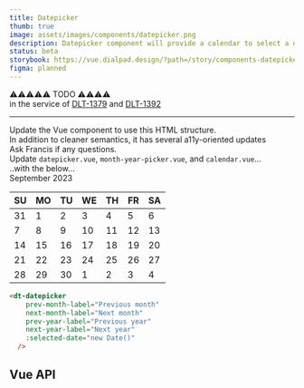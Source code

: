 ```yaml
---
title: Datepicker
thumb: true
image: assets/images/components/datepicker.png
description: Datepicker component will provide a calendar to select a date.
status: beta
storybook: https://vue.dialpad.design/?path=/story/components-datepicker--default
figma: planned
---
```


<code-well-header>
  <div class="d-bgc-red-300 d-p32 d-fw-bold d-fs-400 d-fc-primary-inverted">
    <div class="d-fs-500 d-fc-gold-200">⚠️⚠️⚠️⚠️⚠️ TODO ⚠️⚠️⚠️⚠️</div>
    <div class="d-fs-300">in the service of <a href="https://dialpad.atlassian.net/browse/DLT-1379" target="_parent">DLT-1379</a> and <a href="https://dialpad.atlassian.net/browse/DLT-1392" target="_parent">DLT-1392</a></div>
    <hr>
    <div class="d-lh-300">Update the Vue component to use this HTML structure.</div>
    <div class="d-fs-300">In addition to cleaner semantics, it has several a11y-oriented updates</div>
    <div class="d-fs-300">Ask Francis if any questions.</div>
  </div>

  <div class="d-fs-300 d-fw-bold d-fc-critical">Update <code class="d-fc-critical">datepicker.vue</code>, <code class="d-fc-critical">month-year-picker.vue</code>, and <code class="d-fc-critical">calendar.vue</code>...</div>
  <dt-datepicker
    prev-month-label="Previous month"
    next-month-label="Next month"
    prev-year-label="Previous year"
    next-year-label="Next year"
  />
  <div class="d-fs-300 d-fw-bold d-fc-critical">..with the below...</div>
  <dt-stack class="d-datepicker" gap="400">
    <div class="d-datepicker__hd">
      <dt-stack direction="row" class="d-datepicker__header" gap="300">
        <dt-stack as="nav" direction="row" gap="200" class="d-datepicker__nav">
          <dt-tooltip message="Previous year" placement="top">
            <template #anchor>
              <dt-button size="xs" importance="clear" class="d-btn--icon-only d-bar-circle d-datepicker__nav-btn" aria-label="Go to previous year, September 2022">
                <dt-icon name="chevrons-left" size="300" />
              </dt-button>
            </template>
          </dt-tooltip>
          <dt-tooltip message="Previous month" placement="top">
            <template #anchor>
              <dt-button size="xs" importance="clear" class="d-btn--icon-only d-bar-circle d-datepicker__nav-btn" aria-label="Go to previous month, August">
                <dt-icon name="chevron-left" size="300" />
              </dt-button>
            </template>
          </dt-tooltip>
        </dt-stack>
        <div class="d-headline-eyebrow d-datepicker__header-title" id="calendar-heading">September 2023</div>
        <dt-stack as="nav" direction="row" gap="200" class="d-datepicker__nav">
          <dt-tooltip message="Next month" placement="top">
            <template #anchor>
              <dt-button size="xs" importance="clear" class="d-btn--icon-only d-bar-circle d-datepicker__nav-btn" aria-label="Go to next month, October">
                <dt-icon name="chevron-right" size="300" />
              </dt-button>
            </template>
          </dt-tooltip>
          <dt-tooltip message="Next year" placement="top">
            <template #anchor>
              <dt-button size="xs" importance="clear" class="d-btn--icon-only d-bar-circle d-datepicker__nav-btn" aria-label="Go to previous year, September 2024">
                <dt-icon name="chevrons-right" size="300" />
              </dt-button>
            </template>
          </dt-tooltip>
        </dt-stack>
      </dt-stack>
    </div>
    <div class="d-datepicker__bd">
      <table class="d-datepicker__calendar" aria-labelledby="calendar-heading">
        <thead>
          <tr>
            <th scope="col" class="d-datepicker__cell d-datepicker__cell--header"><span class="d-datepicker__weekday" title="Sunday" aria-label="Sunday">SU</span></th>
            <th scope="col" class="d-datepicker__cell d-datepicker__cell--header"><span class="d-datepicker__weekday" title="Monday" aria-label="Monday">MO</span></th>
            <th scope="col" class="d-datepicker__cell d-datepicker__cell--header"><span class="d-datepicker__weekday" title="Tuesday" aria-label="Tuesday">TU</span></th>
            <th scope="col" class="d-datepicker__cell d-datepicker__cell--header"><span class="d-datepicker__weekday" title="Wednesday" aria-label="Wednesday">WE</span></th>
            <th scope="col" class="d-datepicker__cell d-datepicker__cell--header"><span class="d-datepicker__weekday" title="Thursday" aria-label="Thursday">TH</span></th>
            <th scope="col" class="d-datepicker__cell d-datepicker__cell--header"><span class="d-datepicker__weekday" title="Friday" aria-label="Friday">FR</span></th>
            <th scope="col" class="d-datepicker__cell d-datepicker__cell--header"><span class="d-datepicker__weekday" title="Saturday" aria-label="Saturday">SA</span></th>
          </tr>
        </thead>
        <tbody>
          <tr>
            <td class="d-datepicker__cell"><dt-button class="d-datepicker__day d-datepicker__day--disabled" :circle="true" size="sm" importance="clear" disabled aria-label="Sunday, August 31, 2023">31</dt-button></td>
            <td class="d-datepicker__cell"><dt-button class="d-datepicker__day" :circle="true" size="sm" importance="clear" aria-selected="false" aria-label="Select Monday, September 1, 2023">1</dt-button></td>
            <td class="d-datepicker__cell"><dt-button class="d-datepicker__day" :circle="true" size="sm" importance="clear" aria-selected="false" aria-label="Select Tuesday, September 2, 2023">2</dt-button></td>
            <td class="d-datepicker__cell"><dt-button class="d-datepicker__day" :circle="true" size="sm" importance="clear" aria-selected="false" aria-label="Select Wednesday, September 3, 2023">3</dt-button></td>
            <td class="d-datepicker__cell"><dt-button class="d-datepicker__day d-datepicker__day--selected" :circle="true" size="sm" importance="clear" aria-selected="true" aria-label="Select Thursday, September 4, 2023">4</dt-button></td>
            <td class="d-datepicker__cell"><dt-button class="d-datepicker__day" :circle="true" size="sm" importance="clear" aria-selected="false" aria-label="Select Friday, September 5, 2023">5</dt-button></td>
            <td class="d-datepicker__cell"><dt-button class="d-datepicker__day" :circle="true" size="sm" importance="clear" aria-selected="false" aria-label="Select Saturday, September 6, 2023">6</dt-button></td>
          </tr>
          <tr>
            <td class="d-datepicker__cell"><dt-button class="d-datepicker__day" :circle="true" size="sm" importance="clear" aria-selected="false" aria-label="Select Sunday, September 7, 2023">7</dt-button></td>
            <td class="d-datepicker__cell"><dt-button class="d-datepicker__day" :circle="true" size="sm" importance="clear" aria-selected="false" aria-label="Select Monday, September 8, 2023">8</dt-button></td>
            <td class="d-datepicker__cell"><dt-button class="d-datepicker__day" :circle="true" size="sm" importance="clear" aria-selected="false" aria-label="Select Tuesday, September 9, 2023">9</dt-button></td>
            <td class="d-datepicker__cell"><dt-button class="d-datepicker__day" :circle="true" size="sm" importance="clear" aria-selected="false" aria-label="Select Wednesday, September 10, 2023">10</dt-button></td>
            <td class="d-datepicker__cell"><dt-button class="d-datepicker__day" :circle="true" size="sm" importance="clear" aria-selected="false" aria-label="Select Thursday, September 11, 2023">11</dt-button></td>
            <td class="d-datepicker__cell"><dt-button class="d-datepicker__day" :circle="true" size="sm" importance="clear" aria-selected="false" aria-label="Select Friday, September 12, 2023">12</dt-button></td>
            <td class="d-datepicker__cell"><dt-button class="d-datepicker__day" :circle="true" size="sm" importance="clear" aria-selected="false" aria-label="Select Saturday, September 13, 2023">13</dt-button></td>
          </tr>
          <tr>
            <td class="d-datepicker__cell"><dt-button class="d-datepicker__day" :circle="true" size="sm" importance="clear" aria-selected="false" aria-label="Select Sunday, September 14, 2023">14</dt-button></td>
            <td class="d-datepicker__cell"><dt-button class="d-datepicker__day" :circle="true" size="sm" importance="clear" aria-selected="false" aria-label="Select Monday, September 15, 2023">15</dt-button></td>
            <td class="d-datepicker__cell"><dt-button class="d-datepicker__day" :circle="true" size="sm" importance="clear" aria-selected="false" aria-label="Select Tuesday, September 16, 2023">16</dt-button></td>
            <td class="d-datepicker__cell"><dt-button class="d-datepicker__day" :circle="true" size="sm" importance="clear" aria-selected="false" aria-label="Select Wednesday, September 17, 2023">17</dt-button></td>
            <td class="d-datepicker__cell"><dt-button class="d-datepicker__day" :circle="true" size="sm" importance="clear" aria-selected="false" aria-label="Select Thursday, September 18, 2023">18</dt-button></td>
            <td class="d-datepicker__cell"><dt-button class="d-datepicker__day" :circle="true" size="sm" importance="clear" aria-selected="false" aria-label="Select Friday, September 19, 2023">19</dt-button></td>
            <td class="d-datepicker__cell"><dt-button class="d-datepicker__day" :circle="true" size="sm" importance="clear" aria-selected="false" aria-label="Select Saturday, September 20, 2023">20</dt-button></td>
          </tr>
          <tr>
            <td class="d-datepicker__cell"><dt-button class="d-datepicker__day" :circle="true" size="sm" importance="clear" aria-selected="false" aria-label="Select Sunday, September 21, 2023">21</dt-button></td>
            <td class="d-datepicker__cell"><dt-button class="d-datepicker__day" :circle="true" size="sm" importance="clear" aria-selected="false" aria-label="Select Monday, September 22, 2023">22</dt-button></td>
            <td class="d-datepicker__cell"><dt-button class="d-datepicker__day" :circle="true" size="sm" importance="clear" aria-selected="false" aria-label="Select Tuesday, September 23, 2023">23</dt-button></td>
            <td class="d-datepicker__cell"><dt-button class="d-datepicker__day" :circle="true" size="sm" importance="clear" aria-selected="false" aria-label="Select Wednesday, September 24, 2023">24</dt-button></td>
            <td class="d-datepicker__cell"><dt-button class="d-datepicker__day" :circle="true" size="sm" importance="clear" aria-selected="false" aria-label="Select Thursday, September 25, 2023">25</dt-button></td>
            <td class="d-datepicker__cell"><dt-button class="d-datepicker__day" :circle="true" size="sm" importance="clear" aria-selected="false" aria-label="Select Friday, September 26, 2023">26</dt-button></td>
            <td class="d-datepicker__cell"><dt-button class="d-datepicker__day" :circle="true" size="sm" importance="clear" aria-selected="false" aria-label="Select Saturday, September 27, 2023">27</dt-button></td>
          </tr>
          <tr>
            <td class="d-datepicker__cell"><dt-button class="d-datepicker__day" :circle="true" size="sm" importance="clear" aria-selected="false" aria-label="Select Sunday, September 28, 2023">28</dt-button></td>
            <td class="d-datepicker__cell"><dt-button class="d-datepicker__day" :circle="true" size="sm" importance="clear" aria-selected="false" aria-label="Select Monday, September 29, 2023">29</dt-button></td>
            <td class="d-datepicker__cell"><dt-button class="d-datepicker__day" :circle="true" size="sm" importance="clear" aria-selected="false" aria-label="Select Tuesday, September 30, 2023">30</dt-button></td>
            <td class="d-datepicker__cell"><dt-button class="d-datepicker__day d-datepicker__day--disabled" :circle="true" size="sm" importance="clear" disabled aria-label="Wednesday, October 1, 2023">1</dt-button></td>
            <td class="d-datepicker__cell"><dt-button class="d-datepicker__day d-datepicker__day--disabled" :circle="true" size="sm" importance="clear" disabled aria-label="Thursday, October 2, 2023">2</dt-button></td>
            <td class="d-datepicker__cell"><dt-button class="d-datepicker__day d-datepicker__day--disabled" :circle="true" size="sm" importance="clear" disabled aria-label="Friday, October 3, 2023">3</dt-button></td>
            <td class="d-datepicker__cell"><dt-button class="d-datepicker__day d-datepicker__day--disabled" :circle="true" size="sm" importance="clear" disabled aria-label="Saturday, October 4, 2023">4</dt-button></td>
          </tr>
        </tbody>
      </table>
    </div>
  </dt-stack>
</code-well-header>

```html
<dt-datepicker
    prev-month-label="Previous month"
    next-month-label="Next month"
    prev-year-label="Previous year"
    next-year-label="Next year"
    :selected-date="new Date()"
  />
```

## Vue API

<component-vue-api component-name="datepicker" />
